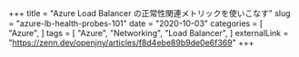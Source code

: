 +++
title = "Azure Load Balancer の正常性関連メトリックを使いこなす"
slug = "azure-lb-health-probes-101"
date = "2020-10-03"
categories = [
    "Azure",
]
tags = [
    "Azure",
    "Networking",
    "Load Balancer",
]
externalLink = "https://zenn.dev/openjny/articles/f8d4ebe89b9de0e6f369"
+++
